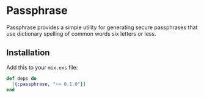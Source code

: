 # Passphrase

Passphrase provides a simple utility for generating secure
passphrases that use dictionary spelling of common words
six letters or less. 

## Installation

Add this to your `mix.exs` file:

```elixir
def deps do
  [{:passphrase, "~> 0.1.0"}]
end
```
